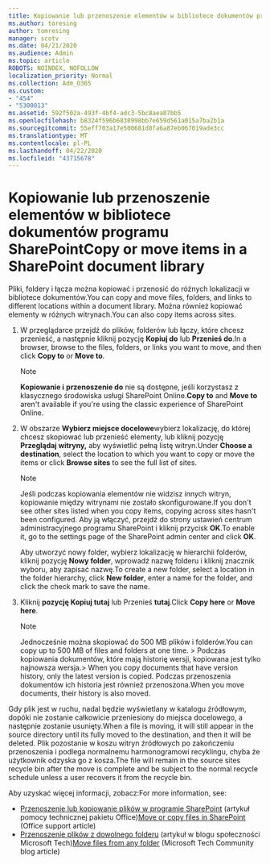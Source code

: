 ```yaml
---
title: Kopiowanie lub przenoszenie elementów w bibliotece dokumentów programu SharePoint
ms.author: toresing
author: tomresing
manager: scotv
ms.date: 04/21/2020
ms.audience: Admin
ms.topic: article
ROBOTS: NOINDEX, NOFOLLOW
localization_priority: Normal
ms.collection: Adm_O365
ms.custom:
- "454"
- "5300013"
ms.assetid: 592f502a-493f-4bf4-adc3-5bc8aea87bb5
ms.openlocfilehash: b8324f596b6830998bb7e659d561a015a7ba2b1a
ms.sourcegitcommit: 55eff703a17e500681d8fa6a87eb067019ade3cc
ms.translationtype: MT
ms.contentlocale: pl-PL
ms.lasthandoff: 04/22/2020
ms.locfileid: "43715678"
---
```

# <a name="copy-or-move-items-in-a-sharepoint-document-library"></a><span data-ttu-id="44cc2-102">Kopiowanie lub przenoszenie elementów w bibliotece dokumentów programu SharePoint</span><span class="sxs-lookup"><span data-stu-id="44cc2-102">Copy or move items in a SharePoint document library</span></span>

<span data-ttu-id="44cc2-103">Pliki, foldery i łącza można kopiować i przenosić do różnych lokalizacji w bibliotece dokumentów.</span><span class="sxs-lookup"><span data-stu-id="44cc2-103">You can copy and move files, folders, and links to different locations within a document library.</span></span> <span data-ttu-id="44cc2-104">Można również kopiować elementy w różnych witrynach.</span><span class="sxs-lookup"><span data-stu-id="44cc2-104">You can also copy items across sites.</span></span> 
  
1. <span data-ttu-id="44cc2-105">W przeglądarce przejdź do plików, folderów lub łączy, które chcesz przenieść, a następnie kliknij pozycję **Kopiuj do** lub **Przenieś do**.</span><span class="sxs-lookup"><span data-stu-id="44cc2-105">In a browser, browse to the files, folders, or links you want to move, and then click **Copy to** or **Move to**.</span></span>

    > [!NOTE]
    > <span data-ttu-id="44cc2-106">**Kopiowanie i** **przenoszenie do** nie są dostępne, jeśli korzystasz z klasycznego środowiska usługi SharePoint Online.</span><span class="sxs-lookup"><span data-stu-id="44cc2-106">**Copy to** and **Move to** aren't available if you're using the classic experience of SharePoint Online.</span></span>
  
2. <span data-ttu-id="44cc2-107">W obszarze **Wybierz miejsce docelowe**wybierz lokalizację, do której chcesz skopiować lub przenieść elementy, lub kliknij pozycję **Przeglądaj witryny,** aby wyświetlić pełną listę witryn.</span><span class="sxs-lookup"><span data-stu-id="44cc2-107">Under **Choose a destination**, select the location to which you want to copy or move the items or click **Browse sites** to see the full list of sites.</span></span>

    > [!NOTE]
    > <span data-ttu-id="44cc2-108">Jeśli podczas kopiowania elementów nie widzisz innych witryn, kopiowanie między witrynami nie zostało skonfigurowane.</span><span class="sxs-lookup"><span data-stu-id="44cc2-108">If you don't see other sites listed when you copy items, copying across sites hasn't been configured.</span></span> <span data-ttu-id="44cc2-109">Aby ją włączyć, przejdź do strony ustawień centrum administracyjnego programu SharePoint i kliknij przycisk **OK**.</span><span class="sxs-lookup"><span data-stu-id="44cc2-109">To enable it, go to the settings page of the SharePoint admin center and click **OK**.</span></span>
  
    <span data-ttu-id="44cc2-110">Aby utworzyć nowy folder, wybierz lokalizację w hierarchii folderów, kliknij pozycję **Nowy folder**, wprowadź nazwę folderu i kliknij znacznik wyboru, aby zapisać nazwę.</span><span class="sxs-lookup"><span data-stu-id="44cc2-110">To create a new folder, select a location in the folder hierarchy, click **New folder**, enter a name for the folder, and click the check mark to save the name.</span></span>

3. <span data-ttu-id="44cc2-111">Kliknij **pozycję Kopiuj tutaj** lub Przenieś **tutaj**.</span><span class="sxs-lookup"><span data-stu-id="44cc2-111">Click **Copy here** or **Move here**.</span></span>

    > [!NOTE]
    > <span data-ttu-id="44cc2-112">Jednocześnie można skopiować do 500 MB plików i folderów.</span><span class="sxs-lookup"><span data-stu-id="44cc2-112">You can copy up to 500 MB of files and folders at one time.</span></span> <span data-ttu-id="44cc2-113">> Podczas kopiowania dokumentów, które mają historię wersji, kopiowana jest tylko najnowsza wersja.</span><span class="sxs-lookup"><span data-stu-id="44cc2-113">>  When you copy documents that have version history, only the latest version is copied.</span></span> <span data-ttu-id="44cc2-114">Podczas przenoszenia dokumentów ich historia jest również przenoszona.</span><span class="sxs-lookup"><span data-stu-id="44cc2-114">When you move documents, their history is also moved.</span></span>
  
 <span data-ttu-id="44cc2-115">Gdy plik jest w ruchu, nadal będzie wyświetlany w katalogu źródłowym, dopóki nie zostanie całkowicie przeniesiony do miejsca docelowego, a następnie zostanie usunięty.</span><span class="sxs-lookup"><span data-stu-id="44cc2-115">When a file is moving, it will still appear in the source directory until its fully moved to the destination, and then it will be deleted.</span></span> <span data-ttu-id="44cc2-116">Plik pozostanie w koszu witryn źródłowych po zakończeniu przenoszenia i podlega normalnemu harmonogramowi recyklingu, chyba że użytkownik odzyska go z kosza.</span><span class="sxs-lookup"><span data-stu-id="44cc2-116">The file will remain in the source sites recycle bin after the move is complete and be subject to the normal recycle schedule unless a user recovers it from the recycle bin.</span></span>

<span data-ttu-id="44cc2-117">Aby uzyskać więcej informacji, zobacz:</span><span class="sxs-lookup"><span data-stu-id="44cc2-117">For more information, see:</span></span>

 - <span data-ttu-id="44cc2-118">[Przenoszenie lub kopiowanie plików w programie SharePoint](https://support.office.com/article/move-or-copy-files-in-sharepoint-00e2f483-4df3-46be-a861-1f5f0c1a87bc) (artykuł pomocy technicznej pakietu Office)</span><span class="sxs-lookup"><span data-stu-id="44cc2-118">[Move or copy files in SharePoint](https://support.office.com/article/move-or-copy-files-in-sharepoint-00e2f483-4df3-46be-a861-1f5f0c1a87bc) (Office support article)</span></span>
 - <span data-ttu-id="44cc2-119">[Przenoszenie plików z dowolnego folderu](https://techcommunity.microsoft.com/t5/Microsoft-SharePoint-Blog/Now-move-files-anywhere-in-Office-365-SharePoint-and-OneDrive/ba-p/146973) (artykuł w blogu społeczności Microsoft Tech)</span><span class="sxs-lookup"><span data-stu-id="44cc2-119">[Move files from any folder](https://techcommunity.microsoft.com/t5/Microsoft-SharePoint-Blog/Now-move-files-anywhere-in-Office-365-SharePoint-and-OneDrive/ba-p/146973) (Microsoft Tech Community blog article)</span></span>  